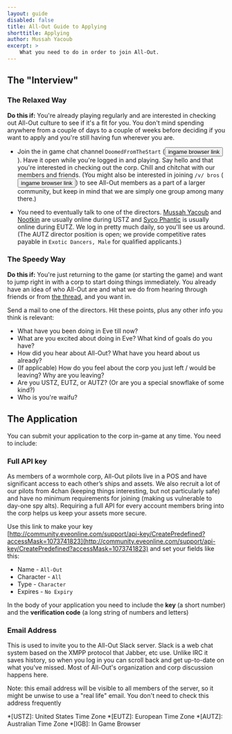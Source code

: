 ```yaml
---
layout: guide
disabled: false
title: All-Out Guide to Applying
shorttitle: Applying
author: Mussah Yacoub
excerpt: >
    What you need to do in order to join All-Out.
---
```


## The "Interview"

### The Relaxed Way

**Do this if:** You're already playing regularly and are interested in checking out All-Out culture to see if it's a fit for you.  You don't mind spending anywhere from a couple of days to a couple of weeks before deciding if you want to apply and you're still having fun wherever you are.

- Join the in game chat channel `DoomedFromTheStart` (<button class="btn btn-default btn-sm" type="button" onclick="CCPEVE.joinChannel('DoomedFromTheStart')">ingame browser link</button>).  Have it open while you're logged in and playing.  Say hello and that you're interested in checking out the corp.  Chill and chitchat with our members and friends.  (You might also be interested in joining `/v/ bros` (<button class="btn btn-default btn-sm" type="button" onclick="CCPEVE.joinChannel('/v/ bros')">ingame browser link</button>) to see All-Out members as a part of a larger community, but keep in mind that we are simply one group among many there.)

- You need to eventually talk to one of the directors.  [Mussah Yacoub](http://evewho.com/pilot/Mussah+Yacoub) and [Nootkin](http://evewho.com/pilot/Nootkin) are usually online during USTZ and [Syco Phantic](http://evewho.com/pilot/Syco+Phantic) is usually online during EUTZ.  We log in pretty much daily, so you'll see us around.  (The AUTZ director position is open; we provide competitive rates payable in `Exotic Dancers, Male` for qualified applicants.)

### The Speedy Way

**Do this if:** You're just returning to the game (or starting the game) and want to jump right in with a corp to start doing things immediately.  You already have an idea of who All-Out are and what we do from hearing through friends or from [the thread](orph.link/eog), and you want in.

Send a mail to one of the directors.  Hit these points, plus any other info you think is relevant:

- What have you been doing in Eve till now?
- What are you excited about doing in Eve?  What kind of goals do you have?
- How did you hear about All-Out?  What have you heard about us already?
- (If applicable) How do you feel about the corp you just left / would be leaving? Why are you leaving?
- Are you USTZ, EUTZ, or AUTZ?  (Or are you a special snowflake of some kind?)
- Who is you're waifu?

## The Application

You can submit your application to the corp in-game at any time.  You need to include:

### Full API key

As members of a wormhole corp, All-Out pilots live in a POS and have significant access to each other’s ships and assets.  We also recruit a lot of our pilots from 4chan (keeping things interesting, but not particularly safe) and have no minimum requirements for joining (making us vulnerable to day-one spy alts).  Requiring a full API for every account members bring into the corp helps us keep your assets more secure.

Use this link to make your key [http://community.eveonline.com/support/api-key/CreatePredefined?accessMask=1073741823](http://community.eveonline.com/support/api-key/CreatePredefined?accessMask=1073741823) and set your fields like this:

- Name - `All-Out`
- Character - `All`
- Type - `Character`
- Expires - `No Expiry`

In the body of your application you need to include the **key** (a short number) and the **verification code** (a long string of numbers and letters)

### Email Address

This is used to invite you to the All-Out Slack server.  Slack is a web chat system based on the XMPP protocol that Jabber, etc use.  Unlike IRC it saves history, so when you log in you can scroll back and get up-to-date on what you've missed.  Most of All-Out's organization and corp discussion happens here.

Note: this email address will be visible to all members of the server, so it might be unwise to use a "real life" email.  You don't need to check this address frequently

*[USTZ]: United States Time Zone
*[EUTZ]: European Time Zone
*[AUTZ]: Australian Time Zone
*[IGB]: In Game Browser
